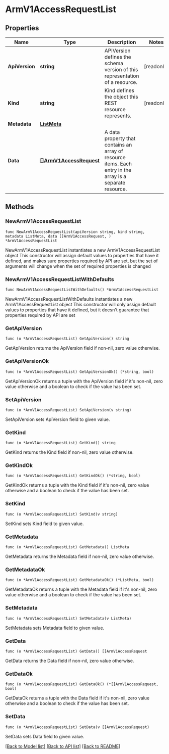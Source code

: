 # ArmV1AccessRequestList

## Properties

Name | Type | Description | Notes
------------ | ------------- | ------------- | -------------
**ApiVersion** | **string** | APIVersion defines the schema version of this representation of a resource. | [readonly] 
**Kind** | **string** | Kind defines the object this REST resource represents. | [readonly] 
**Metadata** | [**ListMeta**](ListMeta.md) |  | 
**Data** | [**[]ArmV1AccessRequest**](ArmV1AccessRequest.md) | A data property that contains an array of resource items. Each entry in the array is a separate resource. | 

## Methods

### NewArmV1AccessRequestList

`func NewArmV1AccessRequestList(apiVersion string, kind string, metadata ListMeta, data []ArmV1AccessRequest, ) *ArmV1AccessRequestList`

NewArmV1AccessRequestList instantiates a new ArmV1AccessRequestList object
This constructor will assign default values to properties that have it defined,
and makes sure properties required by API are set, but the set of arguments
will change when the set of required properties is changed

### NewArmV1AccessRequestListWithDefaults

`func NewArmV1AccessRequestListWithDefaults() *ArmV1AccessRequestList`

NewArmV1AccessRequestListWithDefaults instantiates a new ArmV1AccessRequestList object
This constructor will only assign default values to properties that have it defined,
but it doesn't guarantee that properties required by API are set

### GetApiVersion

`func (o *ArmV1AccessRequestList) GetApiVersion() string`

GetApiVersion returns the ApiVersion field if non-nil, zero value otherwise.

### GetApiVersionOk

`func (o *ArmV1AccessRequestList) GetApiVersionOk() (*string, bool)`

GetApiVersionOk returns a tuple with the ApiVersion field if it's non-nil, zero value otherwise
and a boolean to check if the value has been set.

### SetApiVersion

`func (o *ArmV1AccessRequestList) SetApiVersion(v string)`

SetApiVersion sets ApiVersion field to given value.


### GetKind

`func (o *ArmV1AccessRequestList) GetKind() string`

GetKind returns the Kind field if non-nil, zero value otherwise.

### GetKindOk

`func (o *ArmV1AccessRequestList) GetKindOk() (*string, bool)`

GetKindOk returns a tuple with the Kind field if it's non-nil, zero value otherwise
and a boolean to check if the value has been set.

### SetKind

`func (o *ArmV1AccessRequestList) SetKind(v string)`

SetKind sets Kind field to given value.


### GetMetadata

`func (o *ArmV1AccessRequestList) GetMetadata() ListMeta`

GetMetadata returns the Metadata field if non-nil, zero value otherwise.

### GetMetadataOk

`func (o *ArmV1AccessRequestList) GetMetadataOk() (*ListMeta, bool)`

GetMetadataOk returns a tuple with the Metadata field if it's non-nil, zero value otherwise
and a boolean to check if the value has been set.

### SetMetadata

`func (o *ArmV1AccessRequestList) SetMetadata(v ListMeta)`

SetMetadata sets Metadata field to given value.


### GetData

`func (o *ArmV1AccessRequestList) GetData() []ArmV1AccessRequest`

GetData returns the Data field if non-nil, zero value otherwise.

### GetDataOk

`func (o *ArmV1AccessRequestList) GetDataOk() (*[]ArmV1AccessRequest, bool)`

GetDataOk returns a tuple with the Data field if it's non-nil, zero value otherwise
and a boolean to check if the value has been set.

### SetData

`func (o *ArmV1AccessRequestList) SetData(v []ArmV1AccessRequest)`

SetData sets Data field to given value.



[[Back to Model list]](../README.md#documentation-for-models) [[Back to API list]](../README.md#documentation-for-api-endpoints) [[Back to README]](../README.md)


